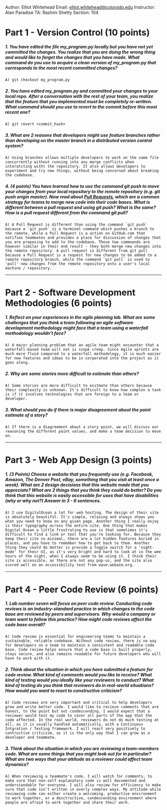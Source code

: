 Author: Elliot Whitehead
Email: elliot.whitehead@colorado.edu
Instructor: Alan Paradise
TA: Rashmi Shetty
Section: 104

# Part 1 - Version Control (10 points)

##### 1. You have edited the file my_program.py locally but you have not yet committed the changes. You realize that you are doing the wrong thing and would like to forget the changes that you have made. What command do you use to acquire a clean version of my_program.py that corresponds to the most recent committed changes?

	A) git checkout my_program.py

##### 2. You have edited my_program.py and committed your changes to your local repo. After a conversation with the rest of your team, you realize that the feature that you implemented must be completely re-written. What command should you use to revert to the commit before this most recent one?

	A) git revert <commit_hash>

##### 3. What are 2 reasons that developers might use feature branches rather than developing on the master branch in a distributed version control system?

	A) Using branches allows multiple developers to work on the same file concurrently without running into any merge conflicts when interatcting witht the repository. It also allows developers to experiment and try new things, without being concerned about breaking the codebase.

##### 4. (4 points) You have learned how to use the command git push to move your changes from your local repository to the remote repository (e.g. git push origin master). Now read about [Pull Requests](https://help.github.com/articles/about-pull-requests/), which are a common strategy for teams to merge new code into their code bases. What is different between a pull request and using git push? What is the same? How is a pull request different from the command git pull?

	A) A Pull Request is different than using the command `git push` because a `git push` is a terminal command which pushes a branch to the remote, while a Pull Request is a action on GitHub.com that notifies teammates and provides a place for discussion of changes that you are proposing to add to the codebase. These two commnands are however similar in their end result - they both merge new changes into the remote repository. A pull request is different from git pull because a Pull Request is a request for new changes to be added to a remote repository branch, while the command `git pull` is used to 'pull' new changes from the remote repository onto a user's local machine / repository.



---



# Part 2 - Software Development Methodologies (6 points)

##### 1. Reflect on your experiences in the agile planning lab. What are some challenges that you think a team following an agile software development methodology might face that a team using a waterfall methodology wouldn't face?

	A) A major planning problem that an agile team might encounter that a waterfall-based team will not is scope creep. Since Agile sprints are much more fluid compared to a waterfall methodology, it is much easier for new features and ideas to be in corporated into the project as it goes along.

##### 2. Why are some stories more difficult to estimate than others?

	A) Some stories are more difficult to esitmate than others because their complexity is unknown. It's difficult to know how complex a task is if it involves technologies that are foreign to a team or developer.

##### 3. What should you do if there is major disagreement about the point estimate of a story?

	A) If there is a diagreement about a story point, we will discuss our reasoning the different point values, and make a team decision to move on.


---



# Part 3 - Web App Design (3 points)

##### 1. (3 Points) Choose a website that you frequently use (e.g. Facebook, Amazon, The Denver Post, eBay, something that you visit at least once a week). What are 2 design decisions that this website made that you appreciate? What are 2 things that you think they could do better? Do you think that this website is easily accessible for uses that have disabilities (why or why not?) Answer in 3 - 6 sentences.

	A) I use DigitalOcean a lot for web hosting. The design of their site is absolutely beautiful. It's simple, relaxing and always shows you what you need to know on any given page. Another thing I really enjoy is their typography across the entire site. One thing that makes Digital Ocean a little frustrating to use is that sometimes it's difficult to find a link or tool that you're looking for. Because they keep their site so minimal, there are a lot hidden features buried in places, and you have to remember how to get back to them. Another thing they could do better is provide a toggle switch for a 'night-mode' for their UI, as it's very bright and hard to look at in the wee hours of the night, when I always seem to be using it. I think their site is accessible, as there are not any pop-us, and the site also scored well on an accessibility test from wave.webaim.org.



---



# Part 4 - Peer Code Review (6 points)

##### 1. Lab number seven will focus on peer code review. Conducting code reviews is an industry-standard practice in which changes to the code base are reviewed by peers and supervisors. Why would a company or team want to follow this practice? How might code reviews affect the code base overall?

	A) Code review is essential for engineering teams to maintain a sustainable, reliable codebase. Without code review, there is no way for developers on a team to maintain a consistent and readable code base. Code review helps ensure that a code base is built properly, stays secure, and also remains readable for future developers who will have to work with it.

##### 2. Think about the situation in which you have submitted a feature for code review. What kind of comments would you like to receive? What kind of testing would you ideally like your reviewers to conduct? What kind of testing do you think that reviewers do in real-world situations? How would you want to react to constructive criticism?

	A) Code reviews are very important and critical to help developers grow and write better code. I would like to recieve comments that are honest, to the point but not condescending. I would expect that a reviewer would test my code to cover all parts of the app that the code affected. In the real world, reviewers do not do much testing at all, as it is usually handled automatically, with a Continuous Intgration / Testing framework. I will react very positively to contructive criticism, as it is the only way that I can grow as a developer and teammate.

##### 3. Think about the situation in which you are reviewing a team-members code. What are some things that you might look out for in particular? What are two ways that your attitude as a reviewer could affect team dynamics?

	A) When reviewing a teammate's code, I will watch for comments, to make sure that non-self explanatory code is well documented and understandable for everyone. I will also review for efficiency to make sure that code isn't written in overly complex ways. My attitude while reviewing code can either create a welcoming, productive environment to work together, or a desctructive, condescending environment where people are afraid to work together and share their work.